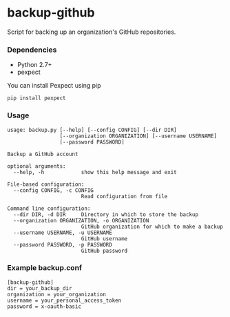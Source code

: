 # backup-github

Script for backing up an organization's GitHub repositories.

### Dependencies
* Python 2.7+
* pexpect

You can install Pexpect using pip

    pip install pexpect


### Usage
```
usage: backup.py [--help] [--config CONFIG] [--dir DIR]
                 [--organization ORGANIZATION] [--username USERNAME]
                 [--password PASSWORD]

Backup a GitHub account

optional arguments:
  --help, -h            show this help message and exit

File-based configuration:
  --config CONFIG, -c CONFIG
                        Read configuration from file

Command line configuration:
  --dir DIR, -d DIR     Directory in which to store the backup
  --organization ORGANIZATION, -o ORGANIZATION
                        GitHub organization for which to make a backup
  --username USERNAME, -u USERNAME
                        GitHub username
  --password PASSWORD, -p PASSWORD
                        GitHub password
```

### Example backup.conf
```
[backup-github]
dir = your_backup_dir
organization = your_organization
username = your_personal_access_token
password = x-oauth-basic
```
